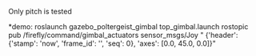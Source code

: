 Only pitch is tested

*demo:
roslaunch gazebo_poltergeist_gimbal top_gimbal.launch
rostopic pub /firefly/command/gimbal_actuators sensor_msgs/Joy " {'header': {'stamp': 'now', 'frame_id': '', 'seq': 0}, 'axes': [0.0, 45.0, 0.0]}"
